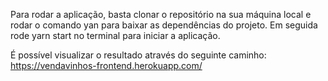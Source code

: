 Para rodar a aplicação, basta clonar o repositório na sua máquina local e rodar o comando yan para
baixar as dependências do projeto. Em seguida rode yarn start no terminal para iniciar a aplicação.

É possível visualizar o resultado através do seguinte caminho:
https://vendavinhos-frontend.herokuapp.com/
